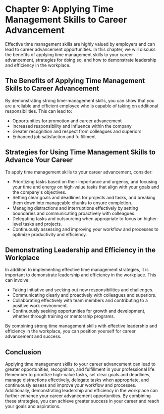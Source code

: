 Chapter 9: Applying Time Management Skills to Career Advancement
================================================================

Effective time management skills are highly valued by employers and can lead to career advancement opportunities. In this chapter, we will discuss the benefits of applying time management skills to your career advancement, strategies for doing so, and how to demonstrate leadership and efficiency in the workplace.

The Benefits of Applying Time Management Skills to Career Advancement
---------------------------------------------------------------------

By demonstrating strong time-management skills, you can show that you are a reliable and efficient employee who is capable of taking on additional responsibilities. This can lead to:

* Opportunities for promotion and career advancement
* Increased responsibility and influence within the company
* Greater recognition and respect from colleagues and superiors
* Enhanced job satisfaction and fulfillment

Strategies for Using Time Management Skills to Advance Your Career
------------------------------------------------------------------

To apply time management skills to your career advancement, consider:

* Prioritizing tasks based on their importance and urgency, and focusing your time and energy on high-value tasks that align with your goals and the company's objectives.
* Setting clear goals and deadlines for projects and tasks, and breaking them down into manageable chunks to ensure completion.
* Managing distractions and interruptions effectively by setting boundaries and communicating proactively with colleagues.
* Delegating tasks and outsourcing when appropriate to focus on higher-level tasks and projects.
* Continuously assessing and improving your workflow and processes to optimize productivity and efficiency.

Demonstrating Leadership and Efficiency in the Workplace
--------------------------------------------------------

In addition to implementing effective time management strategies, it is important to demonstrate leadership and efficiency in the workplace. This can involve:

* Taking initiative and seeking out new responsibilities and challenges.
* Communicating clearly and proactively with colleagues and superiors.
* Collaborating effectively with team members and contributing to a positive work environment.
* Continuously seeking opportunities for growth and development, whether through training or mentorship programs.

By combining strong time management skills with effective leadership and efficiency in the workplace, you can position yourself for career advancement and success.

Conclusion
----------

Applying time management skills to your career advancement can lead to greater opportunities, recognition, and fulfillment in your professional life. Remember to prioritize high-value tasks, set clear goals and deadlines, manage distractions effectively, delegate tasks when appropriate, and continuously assess and improve your workflow and processes. Additionally, demonstrating leadership and efficiency in the workplace can further enhance your career advancement opportunities. By combining these strategies, you can achieve greater success in your career and reach your goals and aspirations.
